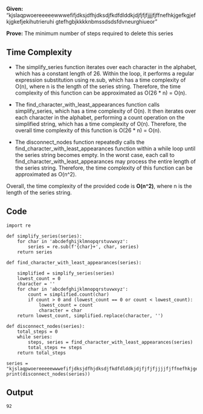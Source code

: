 **Given:** “kjslaqpwoereeeeewwwefifjdksjdfhjdksdjfkdfdlddkjdjfjfjfjjjjfjffnefhkjgefkgjefkjgkefjekihutrieruhi
gtefhgbjkkkknbmssdsdsfdvneurghiueor”

**Prove:** The minimum number of steps required to delete this series


## Time Complexity

- The simplify_series function iterates over each character in the alphabet, which has a constant length of 26. Within the loop, it performs a regular expression substitution using re.sub, which has a time complexity of O(n), where n is the length of the series string. Therefore, the time complexity of this function can be approximated as O(26 * n) = O(n).

- The find_character_with_least_appearances function calls simplify_series, which has a time complexity of O(n). It then iterates over each character in the alphabet, performing a count operation on the simplified string, which has a time complexity of O(n). Therefore, the overall time complexity of this function is O(26 * n) = O(n).

- The disconnect_nodes function repeatedly calls the find_character_with_least_appearances function within a while loop until the series string becomes empty. In the worst case, each call to find_character_with_least_appearances may process the entire length of the series string. Therefore, the time complexity of this function can be approximated as O(n^2).

Overall, the time complexity of the provided code is **O(n^2)**, where n is the length of the series string.

## Code

```
import re

def simplify_series(series):
    for char in 'abcdefghijklmnopqrstuvwxyz':
        series = re.sub(f'{char}+', char, series)
    return series

def find_character_with_least_appearances(series):
    
    simplified = simplify_series(series)
    lowest_count = 0
    character = ''
    for char in 'abcdefghijklmnopqrstuvwxyz':
        count = simplified.count(char)
        if count > 0 and (lowest_count == 0 or count < lowest_count):
            lowest_count = count
            character = char
    return lowest_count, simplified.replace(character, '')

def disconnect_nodes(series):
    total_steps = 0
    while series:
        steps, series = find_character_with_least_appearances(series)
        total_steps += steps
    return total_steps

series = "kjslaqpwoereeeeewwwefifjdksjdfhjdksdjfkdfdlddkjdjfjfjfjjjjfjffnefhkjgefkgjefkjgkefjekihutrieruhigtefhgbjkkkknbmssdsdsfdvneurghiueor"
print(disconnect_nodes(series))
```

## Output

`92`